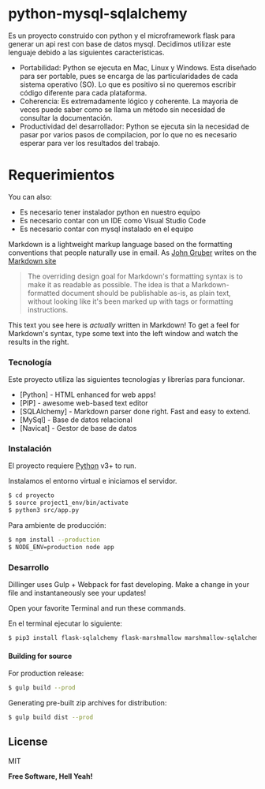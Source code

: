 # python-mysql-sqlalchemy

Es un proyecto construido con python y el microframework flask para generar un api rest con base de datos mysql. Decidimos utilizar este lenguaje debido a las siguientes características.

  - Portabilidad: Python se ejecuta en Mac, Linux y Windows. Esta diseñado para ser portable, pues se encarga de las particularidades de cada sistema operativo (SO). Lo que es positivo si no queremos escribir código diferente para cada plataforma.
  - Coherencia: Es extremadamente lógico y coherente. La mayoria de veces puede saber como se llama un método sin necesidad de consultar la documentación.
  - Productividad del desarrollador: Python se ejecuta sin la necesidad de pasar por varios pasos de compilacion, por lo que no es necesario esperar para ver los resultados del trabajo.

# Requerimientos
You can also:
  - Es necesario tener instalador python en nuestro equipo
  - Es necesario contar con un IDE como Visual Studio Code
  - Es necesario contar con mysql instalado en el equipo

Markdown is a lightweight markup language based on the formatting conventions that people naturally use in email.  As [John Gruber] writes on the [Markdown site][df1]

> The overriding design goal for Markdown's
> formatting syntax is to make it as readable
> as possible. The idea is that a
> Markdown-formatted document should be
> publishable as-is, as plain text, without
> looking like it's been marked up with tags
> or formatting instructions.

This text you see here is *actually* written in Markdown! To get a feel for Markdown's syntax, type some text into the left window and watch the results in the right.

### Tecnología

Este proyecto utiliza las siguientes tecnologías y librerías para funcionar.

* [Python] - HTML enhanced for web apps!
* [PIP] - awesome web-based text editor
* [SQLAlchemy] - Markdown parser done right. Fast and easy to extend.
* [MySql] - Base de datos relacional
* [Navicat] - Gestor de base de datos

### Instalación

El proyecto requiere [Python](https://www.python.org/) v3+ to run.

Instalamos el entorno virtual e iniciamos el servidor.

```sh
$ cd proyecto
$ source project1_env/bin/activate
$ python3 src/app.py
```

Para ambiente de producción:

```sh
$ npm install --production
$ NODE_ENV=production node app
```
### Desarrollo

Dillinger uses Gulp + Webpack for fast developing.
Make a change in your file and instantaneously see your updates!

Open your favorite Terminal and run these commands.

En el terminal ejecutar lo siguiente:
```sh
$ pip3 install flask-sqlalchemy flask-marshmallow marshmallow-sqlalchemy pymysql
```

#### Building for source
For production release:
```sh
$ gulp build --prod
```
Generating pre-built zip archives for distribution:
```sh
$ gulp build dist --prod
```
License
----

MIT


**Free Software, Hell Yeah!**

[//]: # (These are reference links used in the body of this note and get stripped out when the markdown processor does its job. There is no need to format nicely because it shouldn't be seen. Thanks SO - http://stackoverflow.com/questions/4823468/store-comments-in-markdown-syntax)


   [dill]: <https://github.com/joemccann/dillinger>
   [git-repo-url]: <https://github.com/joemccann/dillinger.git>
   [john gruber]: <http://daringfireball.net>
   [df1]: <http://daringfireball.net/projects/markdown/>
   [markdown-it]: <https://github.com/markdown-it/markdown-it>
   [Ace Editor]: <http://ace.ajax.org>
   [node.js]: <http://nodejs.org>
   [Twitter Bootstrap]: <http://twitter.github.com/bootstrap/>
   [jQuery]: <http://jquery.com>
   [@tjholowaychuk]: <http://twitter.com/tjholowaychuk>
   [express]: <http://expressjs.com>
   [AngularJS]: <http://angularjs.org>
   [Gulp]: <http://gulpjs.com>

   [PlDb]: <https://github.com/joemccann/dillinger/tree/master/plugins/dropbox/README.md>
   [PlGh]: <https://github.com/joemccann/dillinger/tree/master/plugins/github/README.md>
   [PlGd]: <https://github.com/joemccann/dillinger/tree/master/plugins/googledrive/README.md>
   [PlOd]: <https://github.com/joemccann/dillinger/tree/master/plugins/onedrive/README.md>
   [PlMe]: <https://github.com/joemccann/dillinger/tree/master/plugins/medium/README.md>
   [PlGa]: <https://github.com/RahulHP/dillinger/blob/master/plugins/googleanalytics/README.md>
